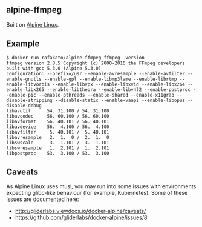 alpine-ffmpeg
---------------------------------------------------------

Built on [Alpine Linux](https://alpinelinux.org/).

Example
-------

    $ docker run rafakato/alpine-ffmpeg ffmpeg -version
    ffmpeg version 2.8.5 Copyright (c) 2000-2016 the FFmpeg developers
    built with gcc 5.3.0 (Alpine 5.3.0)
    configuration: --prefix=/usr --enable-avresample --enable-avfilter --enable-gnutls --enable-gpl --enable-libmp3lame --enable-librtmp --enable-libvorbis --enable-libvpx --enable-libxvid --enable-libx264 --enable-libx265 --enable-libtheora --enable-libv4l2 --enable-postproc --enable-pic --enable-pthreads --enable-shared --enable-x11grab --disable-stripping --disable-static --enable-vaapi --enable-libopus --disable-debug
    libavutil      54. 31.100 / 54. 31.100
    libavcodec     56. 60.100 / 56. 60.100
    libavformat    56. 40.101 / 56. 40.101
    libavdevice    56.  4.100 / 56.  4.100
    libavfilter     5. 40.101 /  5. 40.101
    libavresample   2.  1.  0 /  2.  1.  0
    libswscale      3.  1.101 /  3.  1.101
    libswresample   1.  2.101 /  1.  2.101
    libpostproc    53.  3.100 / 53.  3.100

Caveats
-------

As Alpine Linux uses musl, you may run into some issues with environments
expecting glibc-like behaviour (for example, Kubernetes). Some of these issues
are documented here:

- http://gliderlabs.viewdocs.io/docker-alpine/caveats/
- https://github.com/gliderlabs/docker-alpine/issues/8
